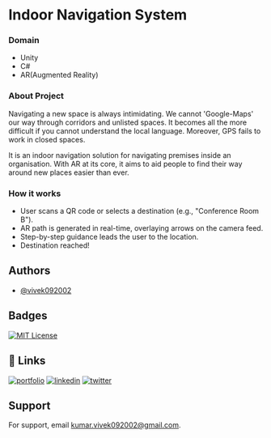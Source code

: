 
# Indoor Navigation System

### Domain
- Unity
- C#
- AR(Augmented Reality)

### About Project
Navigating a new space is always intimidating. We cannot 'Google-Maps' our way through corridors and unlisted spaces. It becomes all the more difficult if you cannot understand the local language. Moreover, GPS fails to work in closed spaces.

It is an indoor navigation solution for navigating premises inside an organisation. With AR at its core, it aims to aid people to find their way around new places easier than ever.

### How it works
- User scans a QR code or selects a destination (e.g., "Conference Room B").
- AR path is generated in real-time, overlaying arrows on the camera feed.
- Step-by-step guidance leads the user to the location.
- Destination reached! 



## Authors

- [@vivek092002](https://github.com/vivek092002)


## Badges

[![MIT License](https://img.shields.io/badge/License-MIT-green.svg)](https://choosealicense.com/licenses/mit/)



## 🔗 Links
[![portfolio](https://img.shields.io/badge/my_portfolio-000?style=for-the-badge&logo=ko-fi&logoColor=white)]([https://katherineoelsner.com/](https://vivek092002.github.io/PORTFOLIO/))
[![linkedin](https://img.shields.io/badge/linkedin-0A66C2?style=for-the-badge&logo=linkedin&logoColor=white)](https://www.linkedin.com/in/vivek-kumar-399653149/)
[![twitter](https://img.shields.io/badge/twitter-1DA1F2?style=for-the-badge&logo=twitter&logoColor=white)](https://x.com/_vivek_0406_)


## Support

For support, email kumar.vivek092002@gmail.com.


